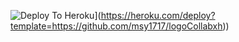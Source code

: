 ![Deploy To Heroku](https://www.herokucdn.com/deploy/button.svg)](https://heroku.com/deploy?template=https://github.com/msy1717/logoCollabxh))
